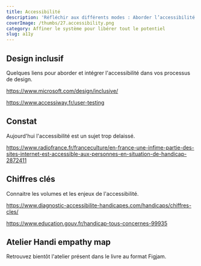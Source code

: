 ```yaml
---
title: Accessibilité
description: 'Réfléchir aux différents modes : Aborder l’accessibilité'
coverImage: /thumbs/27.accessibility.png
category: Affiner le système pour libérer tout le potentiel
slug: a11y
---
```


## Design inclusif

Quelques liens pour aborder et intégrer l'accessibilité dans vos processus de design.

https://www.microsoft.com/design/inclusive/

https://www.accessiway.fr/user-testing

## Constat

Aujourd'hui l'accessibilité est un sujet trop delaissé.

https://www.radiofrance.fr/franceculture/en-france-une-infime-partie-des-sites-internet-est-accessible-aux-personnes-en-situation-de-handicap-2872411

## Chiffres clés

Connaitre les volumes et les enjeux de l'accessibilité.

https://www.diagnostic-accessibilite-handicapes.com/handicaps/chiffres-cles/

https://www.education.gouv.fr/handicap-tous-concernes-99935

## Atelier Handi empathy map

Retrouvez bientôt l'atelier présent dans le livre au format Figjam.

<!--Au format Figjam, publié sur Figma.com
 TODO update with published URL 
https://www.figma.com/file/MUXU5HuQA1ULhA2VivWa7m-->

<!-- TODO update with published URL 
<iframe class="figma-workshop" src="https://www.figma.com/embed?embed_host=share&url=https://www.figma.com/file/MUXU5HuQA1ULhA2VivWa7m"></iframe>-->